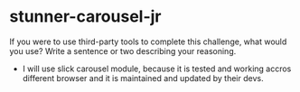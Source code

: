 # stunner-carousel-jr

If you were to use third-party tools to complete this challenge, what would you use? Write a sentence or two describing your reasoning.

- I will use slick carousel module, because it is tested and working accros different browser and it is maintained and updated by their devs.
